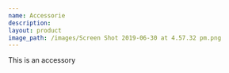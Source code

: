```yaml
---
name: Accessorie
description:
layout: product
image_path: /images/Screen Shot 2019-06-30 at 4.57.32 pm.png
---
```


This is an accessory
